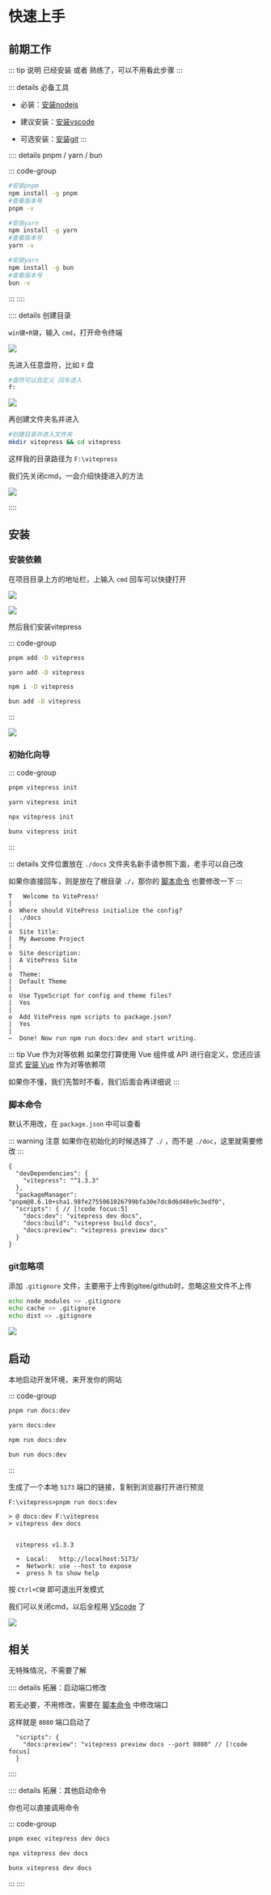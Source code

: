 # 快速上手

<Linkcard url="https://vitepress.new/" title="在线体验及调试（StackBlitz 驱动）" description="https://vitepress.new/" logo="/svg/stackblitz_logo.svg"/>

## 前期工作

::: tip 说明
已经安装 或者 熟练了，可以不用看此步骤
:::

::: details 必备工具

* 必装：[安装nodejs](https://yiov.top/website/nodejs.html)

* 建议安装：[安装vscode](https://yiov.top/website/VSCode.html)

* 可选安装：[安装git](https://yiov.top/website/pages/git.html)
:::




:::: details pnpm / yarn / bun

::: code-group
```sh [pmpm]
#安装pnpm
npm install -g pnpm
#查看版本号
pnpm -v
```

```sh [yarn]
#安装yarn
npm install -g yarn
#查看版本号
yarn -v
```

```sh [bun]
#安装yarn
npm install -g bun
#查看版本号
bun -v
```
:::
::::




:::: details 创建目录

`win键+R键`，输入 `cmd`，打开命令终端

![](/cmd/cmd-01.png)



先进入任意盘符，比如 `F` 盘

```sh
#盘符可以自定义 回车进入
f:
```

![](/cmd/cmd-02.png)


再创建文件夹名并进入

```sh
#创建目录并进入文件夹
mkdir vitepress && cd vitepress
```

这样我的目录路径为 `F:\vitepress`

我们先关闭cmd，一会介绍快捷进入的方法


![](/cmd/cmd-03.png)

::::







## 安装

### 安装依赖

在项目目录上方的地址栏，上输入 `cmd` 回车可以快捷打开

![](/cmd/cmd-04.png)

![](/cmd/cmd-05.png)

然后我们安装vitepress

::: code-group
```sh [pmpm]
pnpm add -D vitepress
```

```sh [yarn]
yarn add -D vitepress
```

```sh [npm]
npm i -D vitepress
```

```sh [bun]
bun add -D vitepress
```
:::

![](/cmd/cmd-06.png)

### 初始化向导


::: code-group
```sh [pmpm]
pnpm vitepress init
```

```sh [yarn]
yarn vitepress init
```

```sh [npm]
npx vitepress init
```

```sh [bun]
bunx vitepress init
```
:::


::: details 文件位置放在 `./docs`
文件夹名新手请参照下面，老手可以自己改

如果你直接回车，则是放在了根目录 `./`，那你的 [脚本命令](#脚本命令) 也要修改一下
:::



```sh:no-line-numbers{4}
T   Welcome to VitePress!
|
o  Where should VitePress initialize the config?
|  ./docs
|
o  Site title:
|  My Awesome Project
|
o  Site description:
|  A VitePress Site
|
o  Theme:
|  Default Theme
|
o  Use TypeScript for config and theme files?
|  Yes
|
o  Add VitePress npm scripts to package.json?
|  Yes
|
—  Done! Now run npm run docs:dev and start writing.
```

::: tip Vue 作为对等依赖
如果您打算使用 Vue 组件或 API 进行自定义，您还应该显式 [安装 Vue](./components.md#安装) 作为对等依赖项

如果你不懂，我们先暂时不看，我们后面会再详细说
:::


### 脚本命令

默认不用改，在 `package.json` 中可以查看

::: warning 注意
如果你在初始化的时候选择了 `./` ，而不是 `./doc`，这里就需要修改
:::

```json{6-10}
{
  "devDependencies": {
    "vitepress": "^1.3.3"
  },
  "packageManager": "pnpm@8.6.10+sha1.98fe2755061026799bfa30e7dc8d6d48e9c3edf0",
  "scripts": { // [!code focus:5]
    "docs:dev": "vitepress dev docs",
    "docs:build": "vitepress build docs",
    "docs:preview": "vitepress preview docs"
  }
}
```




### git忽略项

添加 `.gitignore` 文件，主要用于上传到gitee/github时，忽略这些文件不上传

```sh
echo node_modules >> .gitignore
echo cache >> .gitignore
echo dist >> .gitignore
```

![](/cmd/cmd-07.png)



## 启动

本地启动开发环境，来开发你的网站


::: code-group
```sh [pmpm]
pnpm run docs:dev
```

```sh [yarn]
yarn docs:dev
```

```sh [npm]
npm run docs:dev
```

```sh [bun]
bun run docs:dev
```
:::


生成了一个本地 `5173` 端口的链接，复制到浏览器打开进行预览

```sh:no-line-numbers{9}
F:\vitepress>pnpm run docs:dev

> @ docs:dev F:\vitepress
> vitepress dev docs


  vitepress v1.3.3

  ➜  Local:   http://localhost:5173/
  ➜  Network: use --host to expose
  ➜  press h to show help
```




按 `Ctrl+C键` 即可退出开发模式

我们可以关闭cmd，以后全程用 [VScode](https://yiov.top/website/VSCode.html) 了

![](/cmd/cmd-08.png)



## 相关

无特殊情况，不需要了解

:::: details 拓展：启动端口修改

若无必要，不用修改，需要在 [脚本命令](#脚本命令) 中修改端口

这样就是 `8080` 端口启动了

```json{2}
  "scripts": {
    "docs:preview": "vitepress preview docs --port 8080" // [!code focus]
  }
```
::::


:::: details 拓展：其他启动命令

你也可以直接调用命令

::: code-group
```sh [pmpm]
pnpm exec vitepress dev docs
```

```sh [npm]
npx vitepress dev docs
```

```sh [bun]
bunx vitepress dev docs
```
:::
::::